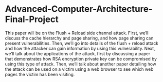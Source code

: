 # Advanced-Computer-Architecture-Final-Project

This paper will be on the Flush + Reload side channel attack. First, we’ll discuss the cache hierarchy and page sharing, and how page sharing can present vulnerabilities. Then, we’ll go into details of the flush + reload attack and how the attacker can gain information by using this vulnerability. Next, we’ll talk about the applications of the attack, first by discussing a paper that demonstrates how RSA encryption private key can be compromised by using this type of attack. Then, we’ll talk about another paper detailing how the attack can be used on a victim using a web browser to see which web pages the victim has been visiting.
